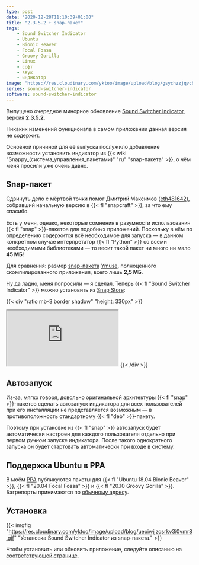 ```yaml
---
type: post
date: "2020-12-28T11:10:39+01:00"
title: "2.3.5.2 + snap-пакет"
tags:
    - Sound Switcher Indicator
    - Ubuntu
    - Bionic Beaver
    - Focal Fossa
    - Groovy Gorilla
    - Linux
    - софт
    - звук
    - индикатор
image: "https://res.cloudinary.com/yktoo/image/upload/blog/gsychzzjqvcbxytpn9ff.png"
series: sound-switcher-indicator
software: sound-switcher-indicator
---
```


Выпущено очередное минорное обновление [Sound Switcher Indicator](/software/sound-switcher-indicator), версия **2.3.5.2**.

<!--more-->

Никаких изменений функционала в самом приложении данная версия не содержит.

Основной причиной для её выпуска послужило добавление возможности установить индикатор из {{< wiki "Snappy_(система_управления_пакетами)" "ru" "snap-пакета" >}}, о чём меня просили уже очень давно.

## Snap-пакет

Сдвинуть дело с мёртвой точки помог Дмитрий Максимов ([eth481642](https://github.com/eth481642)), собравший начальную версию в {{< fl "snapcraft" >}}, за что ему спасибо.

Есть у меня, однако, некоторые сомнения в разумности использования {{< fl "snap" >}}-пакетов для подобных приложений. Поскольку в нём по определению содержится всё необходимое для запуска — в данном конкретном случае интерпретатор {{< fl "Python" >}} со всеми необходимыми библиотеками — то весит такой пакет ни много ни мало **45 МБ**!

Для сравнения: размер [snap-пакета](https://snapcraft.io/ymuse) [Ymuse](/software/ymuse), полноценного скомпилированного приложения, всего лишь **2,5 МБ**.

Ну да ладно, меня попросили — я сделал. Теперь {{< fl "Sound Switcher Indicator" >}} можно установить из [Snap Store](https://snapcraft.io/indicator-sound-switcher):

{{< div "ratio mb-3 border shadow" "height: 330px" >}}
<iframe src="https://snapcraft.io/indicator-sound-switcher/embedded?button=black&summary=true"></iframe>
{{< /div >}}

## Автозапуск

Из-за, мягко говоря, довольно оригинальной архитектуры {{< fl "snap" >}}-пакетов сделать автозапуск индикатора для всех пользователей при его инсталляции не представляется возможным — в противоположность стандартному {{< fl "deb" >}}-пакету.

Поэтому при установке из {{< fl "snap" >}} автозапуск будет автоматически настроен для каждого пользователя отдельно при первом *ручном* запуске индикатора. После такого однократного запуска он будет стартовать автоматически при входе в систему.

## Поддержка Ubuntu в PPA

В моём [PPA](https://launchpad.net/~yktooo/+archive/ubuntu/ppa) публикуются пакеты для {{< fl "Ubuntu 18.04 Bionic Beaver" >}}, {{< fl "20.04 Focal Fossa" >}} и {{< fl "20.10 Groovy Gorilla" >}}. Багрепорты принимаются по [обычному адресу](https://github.com/yktoo/indicator-sound-switcher/issues/).

## Установка

{{< imgfig "https://res.cloudinary.com/yktoo/image/upload/blog/ueoiwjjzqsrkv3i0vmr8.gif" "Установка Sound Switcher Indicator из snap-пакета." >}}

Чтобы установить или обновить приложение, следуйте описанию на [соответствующей странице](/software/sound-switcher-indicator#установка).
